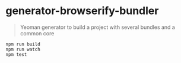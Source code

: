 
# generator-browserify-bundler

> Yeoman generator to build a project with several bundles and a common core

```
npm run build
npm run watch
npm test
```
